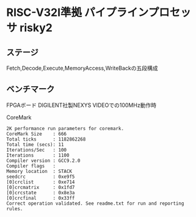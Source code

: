 # RISC-V32I準拠 パイプラインプロセッサ risky2
## ステージ
Fetch,Decode,Execute,MemoryAccess,WriteBackの五段構成

## ベンチマーク
FPGAボード DIGILENT社製NEXYS VIDEOでの100MHz動作時

CoreMark

```
2K performance run parameters for coremark.
CoreMark Size    : 666
Total ticks      : 1182862268
Total time (secs): 11
Iterations/Sec   : 100
Iterations       : 1100
Compiler version : GCC9.2.0
Compiler flags   : 
Memory location  : STACK
seedcrc          : 0xe9f5
[0]crclist       : 0xe714
[0]crcmatrix     : 0x1fd7
[0]crcstate      : 0x8e3a
[0]crcfinal      : 0x33ff
Correct operation validated. See readme.txt for run and reporting rules.
```
